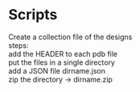# Scripts

Create a collection file of the designs  
  steps:  
    add the HEADER to each pdb file  
    put the files in a single directory  
    add a JSON file dirname.json  
    zip the directory -> dirname.zip  

